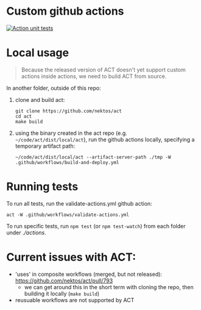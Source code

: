 # Custom github actions
[![Action unit tests](https://github.com/rdrdog/gh-custom-actions/actions/workflows/validate-actions.yml/badge.svg)](https://github.com/rdrdog/gh-custom-actions/actions/workflows/validate-actions.yml)

# Local usage
> Because the released version of ACT doesn't yet support custom actions inside actions, we need to build ACT from source.

In another folder, outside of this repo:
1. clone and build act:
    ```
    git clone https://github.com/nektos/act
    cd act
    make build
    ```
1. using the binary created in the act repo (e.g. `~/code/act/dist/local/act`), run the github actions locally, specifying a temporary artifact path:
    ```
    ~/code/act/dist/local/act --artifact-server-path ./tmp -W .github/workflows/build-and-deploy.yml
    ```

# Running tests
To run all tests, run the validate-actions.yml github action:

```
act -W .github/workflows/validate-actions.yml
```

To run specific tests, run `npm test` (or `npm test-watch`) from each folder under _./actions_.

# Current issues with ACT:
- 'uses' in composite workflows (merged, but not released): https://github.com/nektos/act/pull/793
  - we can get around this in the short term with cloning the repo, then building it locally (`make build`)
- reusuable workflows are not supported by ACT
